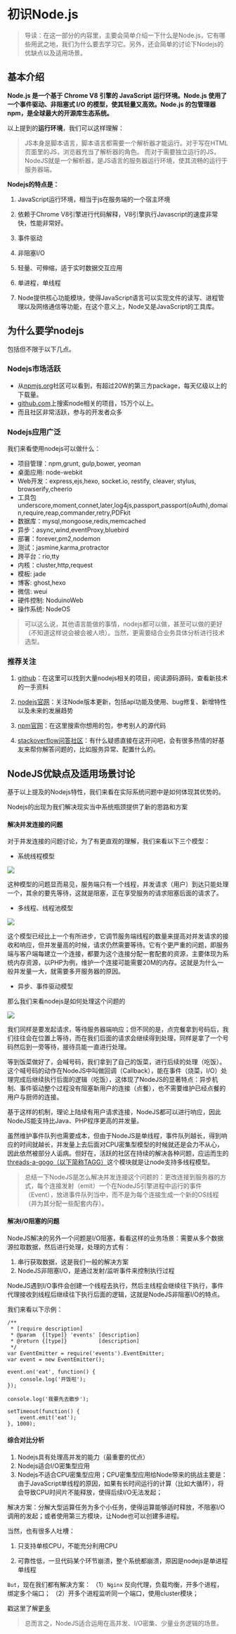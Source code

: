 
# 初识Node.js

> 导读：在这一部分的内容里，主要会简单介绍一下什么是Node.js，它有哪些用武之地，我们为什么要去学习它。另外，还会简单的讨论下Nodejs的优缺点以及适用场景。

## 基本介绍

**Node.js 是一个基于 Chrome V8 引擎的 JavaScript 运行环境。Node.js 使用了一个事件驱动、非阻塞式 I/O 的模型，使其轻量又高效。Node.js 的包管理器 npm，是全球最大的开源库生态系统。**

以上提到的**运行环境**，我们可以这样理解：
> JS本身是脚本语言，脚本语言都需要一个解析器才能运行。对于写在HTML页面里的JS，浏览器充当了解析器的角色。
> 而对于需要独立运行的JS，NodeJS就是一个解析器，是JS语言的服务器运行环境，使其流畅的运行于服务器端。

**Nodejs的特点是：**

1. JavaScript运行环境，相当于js在服务端的一个宿主环境

2. 依赖于Chrome V8引擎进行代码解释，V8引擎执行Javascript的速度非常快，性能非常好。

3. 事件驱动

4. 非阻塞I/O

5. 轻量、可伸缩，适于实时数据交互应用

6. 单进程，单线程

7. Node提供核心功能模块，使得JavaScript语言可以实现文件的读写、进程管理以及网络通信等功能，在这个意义上，Node又是JavaScript的工具库。

## 为什么要学nodejs

包括但不限于以下几点。

### Nodejs市场活跃
  - 从[npmjs.org](https://www.npmjs.com/)社区可以看到，有超过20W的第三方package，每天亿级以上的下载量。
  - [github.com](https://github.com/)上搜索node相关的项目，15万个以上。
  - 而且社区非常活跃，参与的开发者众多

### **Nodejs应用广泛**
我们来看使用nodejs可以做什么：

- 项目管理：npm,grunt, gulp,bower, yeoman
- 桌面应用: node-webkit
- Web开发：express,ejs,hexo, socket.io, restify, cleaver, stylus, browserify,cheerio
- 工具包 underscore,moment,connet,later,log4js,passport,passport(oAuth),domain,require,reap,commander,retry,PDFkit
- 数据库：mysql,mongoose,redis,memcached
- 异步：async,wind,eventProxy,bluebird
- 部署：forever,pm2,nodemon
- 测试：jasmine,karma,protractor
- 跨平台：rio,tty
- 内核：cluster,http,request
- 模板: jade
- 博客: ghost,hexo
- 微信: weui
- 硬件控制: NoduinoWeb
- 操作系统: NodeOS

> 可以这么说，其他语言能做的事情，nodejs都可以做，甚至可以做的更好（不知道这样说会被会被人喷）。当然，更需要结合业务具体分析进行技术选型。

### **推荐关注**

1. [github](https://github.com/)：在这里可以找到大量nodejs相关的项目，阅读源码源码，查看新技术的一手资料

2. [nodejs官网](https://nodejs.org)：关注Node版本更新，包括api功能及使用、bug修复、新增特性以及未来的发展趋势

3. [npm官网](https://www.npmjs.com/)：在这里搜索你想用的包，参考别人的源代码

4. [stackoverflow问答社区](http://stackoverflow.com/)：有什么疑惑直接在这开问吧，会有很多热情的好基友来帮你解答问题的，比如服务异常、配置什么的。

## NodeJS优缺点及适用场景讨论

基于以上提及的Nodejs特性，我们来看在实际系统问题中是如何体现其优势的。

Nodejs的出现为我们解决现实当中系统瓶颈提供了新的思路和方案

#### 解决并发连接的问题
对于并发连接的问题讨论，为了有更直观的理解，我们来看以下三个模型：
- 系统线程模型

![](../images/model1.jpg)

这种模型的问题显而易见，服务端只有一个线程，并发请求（用户）到达只能处理一个，其余的要先等待，这就是阻塞，正在享受服务的请求阻塞后面的请求了。

- 多线程、线程池模型

![](../images/model2.jpg)

这个模型已经比上一个有所进步，它调节服务端线程的数量来提高对并发请求的接收和响应，但并发量高的时候，请求仍然需要等待。它有个更严重的问题，即服务端与客户端每建立一个连接，都要为这个连接分配一套配套的资源，主要体现为系统内存资源，以PHP为例，维护一个连接可能需要20M的内存。这就是为什么一般并发量一大，就需要多开服务器的原因。

- 异步、事件驱动模型

那么我们来看nodejs是如何处理这个问题的

![](../images/model3.jpg)

我们同样是要发起请求，等待服务器端响应；但不同的是，点完餐拿到号码后，我们往往会在位置上等待，而在我们后面的请求会继续得到处理，同样是拿了一个号码然后到一旁等待，接待员能一直进行处理。

等到饭菜做好了，会喊号码，我们拿到了自己的饭菜，进行后续的处理（吃饭）。这个喊号码的动作在NodeJS中叫做回调（Callback），能在事件（烧菜，I/O）处理完成后继续执行后面的逻辑（吃饭），这体现了NodeJS的显著特点：异步机制、事件驱动整个过程没有阻塞新用户的连接（点餐），也不需要维护已经点餐的用户与厨师的连接。

基于这样的机制，理论上陆续有用户请求连接，NodeJS都可以进行响应，因此NodeJS能支持比Java、PHP程序更高的并发量。

虽然维护事件队列也需要成本，但由于NodeJS是单线程，事件队列越长，得到响应的时间就越长，并发量上去后面对CPU密集型模型的时候就还是会力不从心，因此依然被部分人诟病。但好在，活跃的社区在持续的解决各种问题，应运而生的[threads-a-gogo（以下简称TAGG）](https://github.com/xk/node-threads-a-gogo)这个模块就是让node支持多线程模型。

> 总结一下NodeJS是怎么解决并发连接这个问题的：更改连接到服务器的方式，每个连接发射（emit）一个在NodeJS引擎进程中运行的事件（Event），放进事件队列当中，而不是为每个连接生成一个新的OS线程（并为其分配一些配套内存）。


#### 解决I/O阻塞的问题

NodeJS解决的另外一个问题是I/O阻塞，看看这样的业务场景：需要从多个数据源拉取数据，然后进行处理，处理的方式有：

1. 串行获取数据，这是我们一般的解决方案
2. NodeJS非阻塞I/O，是通过发射/监听事件来控制执行过程


NodeJS遇到I/O事件会创建一个线程去执行，然后主线程会继续往下执行，事件代理接收到线程后继续往下执行后面的逻辑，这就是NodeJS非阻塞I/O的特点。

我们来看以下示例：

```
/**
 * [require description]
 * @param  {[type]} 'events' [description]
 * @return {[type]}          [description]
 */
var EventEmitter = require('events').EventEmitter;
var event = new EventEmitter();

event.on('eat', function() {
	console.log('开饭啦');
});

console.log('我要先去散步');

setTimeout(function() {
	event.emit('eat');
}, 1000);

```

#### 综合对比分析

1. Nodejs具有处理高并发的能力（最重要的优点）
2. Nodejs适合I/O密集型应用
3. Nodejs不适合CPU密集型应用；CPU密集型应用给Node带来的挑战主要是：由于JavaScript单线程的原因，如果有长时间运行的计算（比如大循环），将会导致CPU时间片不能释放，使得后续I/O无法发起；

解决方案：分解大型运算任务为多个小任务，使得运算能够适时释放，不阻塞I/O调用的发起；或者使用第三方模块，让Node也可以创建多进程。

当然，也有很多人吐槽：

1. 只支持单核CPU，不能充分利用CPU

2. 可靠性低，一旦代码某个环节崩溃，整个系统都崩溃，原因是nodejs是单进程单线程

`But`，现在我们都有解决方案：
（1）`Nginx` 反向代理，负载均衡，开多个进程，绑定多个端口；
（2）开多个进程监听同一个端口，使用cluster模块；

戳这里了解[更多](http://taobaofed.org/blog/2015/11/03/nodejs-cluster/)

> 总而言之，NodeJS适合运用在高并发、I/O密集、少量业务逻辑的场景。
